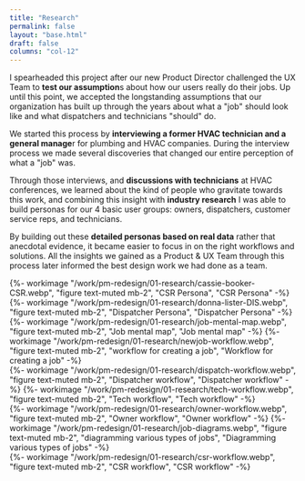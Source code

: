 ```yaml
---
title: "Research"
permalink: false
layout: "base.html"
draft: false
columns: "col-12"
---
```

<div class="container lg gap-1">
<div class="col col-12 col-12 md-8 lg-7 mb-2">

I spearheaded this project after our new Product Director challenged the UX Team to **test our assumption**s about how our users really do their jobs. Up until this point, we accepted the longstanding assumptions that our organization has built up through the years about what a "job" should look like and what dispatchers and technicians "should" do.

We started this process by **interviewing a former HVAC technician and  a general manage**r for plumbing and HVAC companies. During the interview process we made several discoveries that changed our entire perception of what a "job" was.

Through those interviews, and **discussions with technicians** at HVAC conferences, we learned about the kind of people who gravitate towards this work, and combining this insight with **industry research** I was able to build personas for our 4 basic user groups: owners, dispatchers, customer service reps, and technicians.

By building out these **detailed personas based on real data** rather that anecdotal evidence, it became easier to focus in on the right workflows and solutions. All the insights we gained as a Product &  UX Team through this process later informed the best design work we had done as a team.
</div>
<div class="col mt-1">
  {%- workimage "/work/pm-redesign/01-research/cassie-booker-CSR.webp", "figure text-muted mb-2", "CSR Persona", "CSR Persona"  -%}
</div>
<div class="col mt-1">
  {%- workimage "/work/pm-redesign/01-research/donna-lister-DIS.webp", "figure text-muted mb-2", "Dispatcher Persona", "Dispatcher Persona"  -%}
</div>
</div>

<div class="container lg gap-1">
<div class="col sm-6 md-3">
     {%- workimage "/work/pm-redesign/01-research/job-mental-map.webp", "figure text-muted mb-2", "Job mental map", "Job mental map"  -%}
     {%- workimage "/work/pm-redesign/01-research/newjob-workflow.webp", "figure text-muted mb-2", "workflow for creating a job", "Workflow for creating a job"  -%}
</div>
<div class="col sm-6 md-3">
    {%- workimage "/work/pm-redesign/01-research/dispatch-workflow.webp", "figure text-muted mb-2", "Dispatcher workflow", "Dispatcher workflow"  -%}
    {%- workimage "/work/pm-redesign/01-research/tech-workflow.webp", "figure text-muted mb-2", "Tech workflow", "Tech workflow"  -%}
</div>
<div class="col sm-6 md-3">
    {%- workimage "/work/pm-redesign/01-research/owner-workflow.webp", "figure text-muted mb-2", "Owner workflow", "Owner workflow"  -%}
    {%- workimage "/work/pm-redesign/01-research/job-diagrams.webp", "figure text-muted mb-2", "diagramming various types of jobs", "Diagramming various types of jobs"  -%}
</div>
<div class="col sm-6 md-3">
    {%- workimage "/work/pm-redesign/01-research/csr-workflow.webp", "figure text-muted mb-2", "CSR workflow", "CSR workflow"  -%}
</div>
</div>

